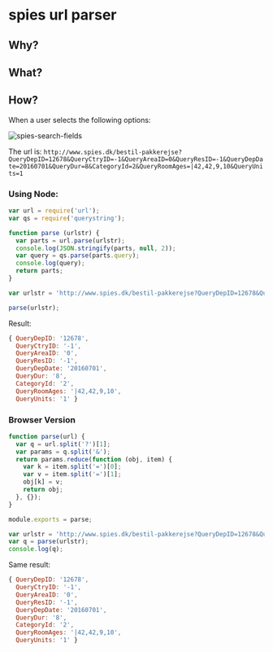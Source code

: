 # spies url parser

## Why?



## What?



## How?

When a user selects the following options:

![spies-search-fields](https://cloud.githubusercontent.com/assets/194400/15152068/db61b016-16cb-11e6-8811-4607baa2bf93.png)

The url is:
`http://www.spies.dk/bestil-pakkerejse?QueryDepID=12678&QueryCtryID=-1&QueryAreaID=0&QueryResID=-1&QueryDepDate=20160701&QueryDur=8&CategoryId=2&QueryRoomAges=|42,42,9,10&QueryUnits=1`


### Using Node:

```js
var url = require('url');
var qs = require('querystring');

function parse (urlstr) {
  var parts = url.parse(urlstr);
  console.log(JSON.stringify(parts, null, 2));
  var query = qs.parse(parts.query);
  console.log(query);
  return parts;
}

var urlstr = 'http://www.spies.dk/bestil-pakkerejse?QueryDepID=12678&QueryCtryID=-1&QueryAreaID=0&QueryResID=-1&QueryDepDate=20160701&QueryDur=8&CategoryId=2&QueryRoomAges=|42,42,9,10&QueryUnits=1';

parse(urlstr);
```

Result:

```js
{ QueryDepID: '12678',
  QueryCtryID: '-1',
  QueryAreaID: '0',
  QueryResID: '-1',
  QueryDepDate: '20160701',
  QueryDur: '8',
  CategoryId: '2',
  QueryRoomAges: '|42,42,9,10',
  QueryUnits: '1' }
```

### Browser Version

```js
function parse(url) {
  var q = url.split('?')[1];
  var params = q.split('&');
  return params.reduce(function (obj, item) {
    var k = item.split('=')[0];
    var v = item.split('=')[1];
    obj[k] = v;
    return obj;
  }, {});
}

module.exports = parse;

var urlstr = 'http://www.spies.dk/bestil-pakkerejse?QueryDepID=12678&QueryCtryID=-1&QueryAreaID=0&QueryResID=-1&QueryDepDate=20160701&QueryDur=8&CategoryId=2&QueryRoomAges=|42,42,9,10&QueryUnits=1';
var q = parse(urlstr);
console.log(q);
```

Same result:

```js
{ QueryDepID: '12678',
  QueryCtryID: '-1',
  QueryAreaID: '0',
  QueryResID: '-1',
  QueryDepDate: '20160701',
  QueryDur: '8',
  CategoryId: '2',
  QueryRoomAges: '|42,42,9,10',
  QueryUnits: '1' }
```
